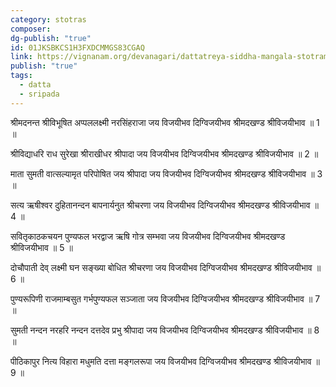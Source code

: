 ```yaml
---
category: stotras
composer: 
dg-publish: "true"
id: 01JKSBKCS1H3FXDCMMGS83CGAQ
link: https://vignanam.org/devanagari/dattatreya-siddha-mangala-stotram.html
publish: "true"
tags:
  - datta
  - sripada
---
```



श्रीमदनन्त श्रीविभूषित अप्पललक्ष्मी नरसिंहराजा
जय विजयीभव दिग्विजयीभव श्रीमदखण्ड श्रीविजयीभाव ॥ 1 ॥

श्रीविद्याधरि राध सुरेखा श्रीराखीधर श्रीपादा
जय विजयीभव दिग्विजयीभव श्रीमदखण्ड श्रीविजयीभाव ॥ 2 ॥

माता सुमती वात्सल्यामृत परिपोषित जय श्रीपादा
जय विजयीभव दिग्विजयीभव श्रीमदखण्ड श्रीविजयीभाव ॥ 3 ॥

सत्य ऋषीश्वर दुहितानन्दन बापनार्यनुत श्रीचरणा
जय विजयीभव दिग्विजयीभव श्रीमदखण्ड श्रीविजयीभाव ॥ 4 ॥

सवितृकाठकचयन पुण्यफल भरद्वाज ऋषि गोत्र सम्भवा
जय विजयीभव दिग्विजयीभव श्रीमदखण्ड श्रीविजयीभाव ॥ 5 ॥

दोचौपाती देव् लक्ष्मी घन सङ्ख्या बोधित श्रीचरणा
जय विजयीभव दिग्विजयीभव श्रीमदखण्ड श्रीविजयीभाव ॥ 6 ॥

पुण्यरूपिणी राजमाम्बसुत गर्भपुण्यफल सञ्जाता
जय विजयीभव दिग्विजयीभव श्रीमदखण्ड श्रीविजयीभाव ॥ 7 ॥

सुमती नन्दन नरहरि नन्दन दत्तदेव प्रभु श्रीपादा
जय विजयीभव दिग्विजयीभव श्रीमदखण्ड श्रीविजयीभाव ॥ 8 ॥

पीठिकापुर नित्य विहारा मधुमति दत्ता मङ्गलरूपा
जय विजयीभव दिग्विजयीभव श्रीमदखण्ड श्रीविजयीभाव ॥ 9 ॥